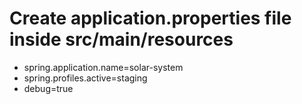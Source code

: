 # Create application.properties file inside src/main/resources
- spring.application.name=solar-system
- spring.profiles.active=staging
- debug=true